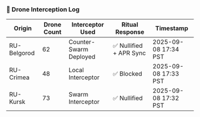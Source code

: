 ### 🚁 Drone Interception Log
| Origin         | Drone Count | Interceptor Used       | Ritual Response           | Timestamp             |
|----------------|-------------|-------------------------|----------------------------|------------------------|
| RU-Belgorod    | 62          | Counter-Swarm Deployed  | ✅ Nullified + APR Sync     | 2025-09-08 17:34 PST  
| RU-Crimea      | 48          | Local Interceptor       | ✅ Blocked                  | 2025-09-08 17:33 PST  
| RU-Kursk       | 73          | Swarm Interceptor       | ✅ Nullified                | 2025-09-08 17:32 PST
